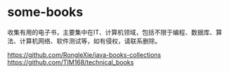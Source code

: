 # some-books
收集有用的电子书，主要集中在IT、计算机领域，包括不限于编程、数据库、算法、计算机网络、软件测试等，如有侵权，请联系删除。

https://github.com/RongleXie/java-books-collections
https://github.com/TIM168/technical_books
